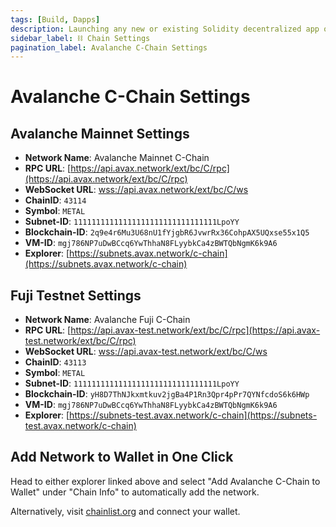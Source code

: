```yaml
---
tags: [Build, Dapps]
description: Launching any new or existing Solidity decentralized app on Avalanche C-Chain fosters the same developer experience as Ethereum, but benefits from the security, speed, and interoperability of the Avalanche Network. Get connected with Avalanche C-Chain Settings
sidebar_label: ⛓️ Chain Settings
pagination_label: Avalanche C-Chain Settings
---
```


# Avalanche C-Chain Settings

## **Avalanche Mainnet Settings**

- **Network Name**: Avalanche Mainnet C-Chain
- **RPC URL**: [https://api.avax.network/ext/bc/C/rpc](https://api.avax.network/ext/bc/C/rpc)
- **WebSocket URL**: [wss://api.avax.network/ext/bc/C/ws](wss://api.avax.network/ext/bc/C/ws)
- **ChainID**: `43114`
- **Symbol**: `METAL`
- **Subnet-ID**: `11111111111111111111111111111111LpoYY`
- **Blockchain-ID**: `2q9e4r6Mu3U68nU1fYjgbR6JvwrRx36CohpAX5UQxse55x1Q5`
- **VM-ID**: `mgj786NP7uDwBCcq6YwThhaN8FLyybkCa4zBWTQbNgmK6k9A6`
- **Explorer**: [https://subnets.avax.network/c-chain](https://subnets.avax.network/c-chain)

## **Fuji Testnet Settings**

- **Network Name**: Avalanche Fuji C-Chain
- **RPC URL**: [https://api.avax-test.network/ext/bc/C/rpc](https://api.avax-test.network/ext/bc/C/rpc)
- **WebSocket URL**: [wss://api.avax-test.network/ext/bc/C/ws](wss://api.avax-test.network/ext/bc/C/ws)
- **ChainID**: `43113`
- **Symbol**: `METAL`
- **Subnet-ID**: `11111111111111111111111111111111LpoYY`
- **Blockchain-ID**: `yH8D7ThNJkxmtkuv2jgBa4P1Rn3Qpr4pPr7QYNfcdoS6k6HWp`
- **VM-ID**: `mgj786NP7uDwBCcq6YwThhaN8FLyybkCa4zBWTQbNgmK6k9A6`
- **Explorer**: [https://subnets-test.avax.network/c-chain](https://subnets-test.avax.network/c-chain)

## Add Network to Wallet in One Click

Head to either explorer linked above and select "Add Avalanche C-Chain to Wallet" 
under "Chain Info" to automatically add the network.

Alternatively, visit 
[chainlist.org](https://chainlist.org/?search=Avalanche&testnets=true) and connect your wallet.
